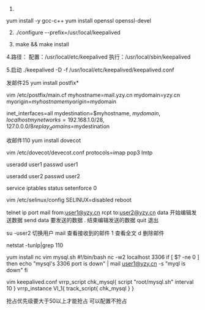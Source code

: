 1.
yum install -y gcc-c++
yum install openssl openssl-devel

2. ./configure --prefix=/usr/local/keepalived

3. make && make install

4.路径：
配置：/usr/local/etc/keepalived
执行：/usr/local/sbin/keepalived

5.启动
./keepalived -D -f /usr/local/etc/keepalived/keepalived.conf

发邮件25
yum install postfix*

vim /etc/postfix/main.cf 
myhostname=mail.yzy.cn
mydomain=yzy.cn
myorigin=$myhostname
myorigin=$mydomain

inet_interfaces=all
mydestination=$myhostname, $mydomain, localhost
mynetworks=192.168.1.0/28, 127.0.0.0/8
replay_domains=$mydestination

收邮件110
yum install dovecot

vim /etc/dovecot/devecot.conf
protocols=imap pop3 lmtp

useradd user1
passwd user1

useradd user2
passwd user2

service iptables status
setenforce 0

vim /etc/selinux/config
SELINUX=disabled
reboot

telnet ip port
mail from:user1@yzy.cn
rcpt to:user2@yzy.cn
data 开始编辑发送数据
send data 要发送的数据
. 结束编辑发送的数据
quit 退出

su -user2 切换用户
mail 查看接收到的邮件
1 查看全文
d 删除邮件

netstat -tunlp|grep 110

yum install nc
vim mysql.sh
#!/bin/bash
nc -w2 localhost 3306
if [ $? -ne 0 ]
then
	echo "mysql's 3306 port is down" | mail user1@yzy.cn -s "myql is down"
fi

vim keepalived.conf
vrrp_script chk_mysql{
	script "root/mysql.sh"
	interval 10
}
vrrp_instance VI_1{
	track_script{
		chk_mysql
	}
}

抢占优先级要大于50以上才能抢占
可以配置不抢占
